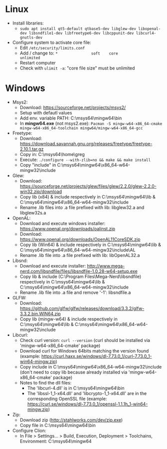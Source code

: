 # Linux
* Install libraries:
  * `sudo apt install qt5-default qtbase5-dev libglew-dev libopenal-dev libsndfile1-dev libfreetype6-dev libcppunit-dev libcurl4-gnutls-dev`
* Configure system to activate core file:
  * Edit `/etc/security/limits.conf`
  * Add / change to: `*               soft    core            unlimited`
  * Restart computer
  * Check with `ulimit -a`: "core file size" must be unlimited

# Windows
* Msys2:
  * Download: https://sourceforge.net/projects/msys2/
  * Setup with defautl values
  * Add env. variable PATH: C:\msys64\mingw64\bin
  * In **mingw64.exe** (not msys2.exe): `Pacman -S mingw-w64-x86_64-cmake mingw-w64-x86_64-toolchain mingw64/mingw-w64-x86_64-gcc`
* Freetype:
  * Download: https://download.savannah.gnu.org/releases/freetype/freetype-2.10.1.tar.gz
  * Copy in: C:\msys64\home\greg
  * Execute: `./configure --with-zlib=no && make && make install`
  * Copy "include" in C:\msys64\mingw64\x86_64-w64-mingw32\include
* Glew:
  * Download: https://sourceforge.net/projects/glew/files/glew/2.2.0/glew-2.2.0-win32.zip/download
  * Copy lib (x84) & include respectively in C:\msys64\mingw64\lib & C:\msys64\mingw64\x86_64-w64-mingw32\include
  * Rename .lib files into .a file prefixed with lib: libglew32.a and libglew32s.a
* OpenAL:
  * Download and execute windows installer: https://www.openal.org/downloads/oalinst.zip
  * Download: https://www.openal.org/downloads/OpenAL11CoreSDK.zip
  * Copy lib (Win64) & include respectively in C:\msys64\mingw64\lib & C:\msys64\mingw64\x86_64-w64-mingw32\include\AL
  * Rename .lib file into .a file prefixed with lib: libOpenAL32.a
* Libsnd:
  * Download and execute installer: http://www.mega-nerd.com/libsndfile/files/libsndfile-1.0.28-w64-setup.exe  
  * Copy lib & include (C:\Program Files\Mega-Nerd\libsndfile) respectively in C:\msys64\mingw64\lib & C:\msys64\mingw64\x86_64-w64-mingw32\include
  * Rename .lib file into .a file and remove '-1': libsndfile.a
* GLFW:
  * Download: https://github.com/glfw/glfw/releases/download/3.3.2/glfw-3.3.2.bin.WIN64.zip
  * Copy lib (mingw-w64) & include respectively in C:\msys64\mingw64\lib & C:\msys64\mingw64\x86_64-w64-mingw32\include
* Libcurl:
  * Check curl version: `curl --version` (curl should be installed via 'mingw-w64-x86_64-cmake' package)
  * Download curl for Windows 64bits matching the version found (example: https://curl.haxx.se/windows/dl-7.73.0_1/curl-7.73.0_1-win64-mingw.zip)
  * Copy include in C:\msys64\mingw64\x86_64-w64-mingw32\include (don't need to copy lib because already installed via 'mingw-w64-x86_64-cmake' package)
  * Notes to find the dll files:
    * The 'libcurl-4.dll' is in C:\msys64\mingw64\bin
    * The 'libssl-1_1-x64.dll' and 'libcrypto-1_1-x64.dll' are in the corresponding OpenSSL file (example: https://curl.se/windows/dl-7.73.0_1/openssl-1.1.1h_1-win64-mingw.zip)
* Zip:
  * Download zip (http://stahlworks.com/dev/zip.exe)
  * Copy file in C:\msys64\mingw64\bin
* Configure Clion:
  * In File > Settings... > Build, Execution, Deployment > Toolchains, Environment: C:\msys64\mingw64
